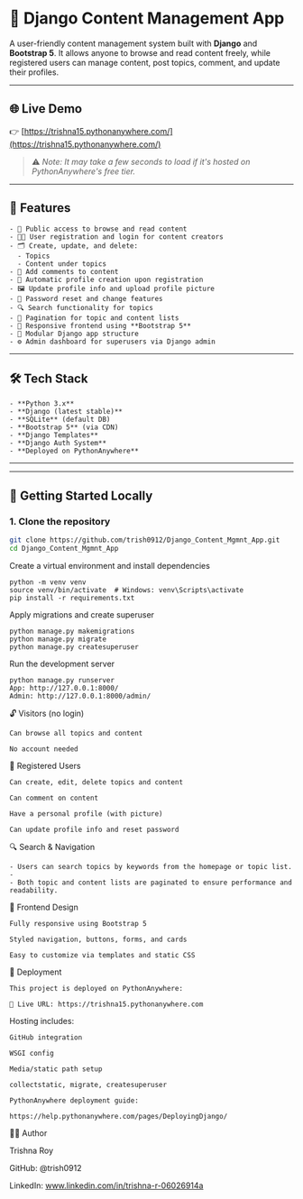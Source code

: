 # 📝 Django Content Management App

A user-friendly content management system built with **Django** and **Bootstrap 5**. It allows anyone to browse and read content freely, while registered users can manage content, post topics, comment, and update their profiles.

---

## 🌐 Live Demo

👉 [https://trishna15.pythonanywhere.com/](https://trishna15.pythonanywhere.com/)

> ⚠️ *Note: It may take a few seconds to load if it's hosted on PythonAnywhere's free tier.*

---

## 📌 Features

    - 📖 Public access to browse and read content
    - 🧑‍💻 User registration and login for content creators
    - 🗂 Create, update, and delete:
      - Topics
      - Content under topics
    - 💬 Add comments to content
    - 👤 Automatic profile creation upon registration
    - 🖼 Update profile info and upload profile picture
    - 🔐 Password reset and change features
    - 🔍 Search functionality for topics
    - 📄 Pagination for topic and content lists
    - 🎨 Responsive frontend using **Bootstrap 5**
    - 🧩 Modular Django app structure
    - ⚙️ Admin dashboard for superusers via Django admin

---

## 🛠 Tech Stack

    - **Python 3.x**
    - **Django (latest stable)**
    - **SQLite** (default DB)
    - **Bootstrap 5** (via CDN)
    - **Django Templates**
    - **Django Auth System**
    - **Deployed on PythonAnywhere**

---


---

## 🚀 Getting Started Locally

### 1. Clone the repository

```bash
git clone https://github.com/trish0912/Django_Content_Mgmnt_App.git
cd Django_Content_Mgmnt_App
```
Create a virtual environment and install dependencies
```
python -m venv venv
source venv/bin/activate  # Windows: venv\Scripts\activate
pip install -r requirements.txt
```
Apply migrations and create superuser
```
python manage.py makemigrations
python manage.py migrate
python manage.py createsuperuser

```
Run the development server
```
python manage.py runserver
App: http://127.0.0.1:8000/
Admin: http://127.0.0.1:8000/admin/
```
🔓 Visitors (no login)

    Can browse all topics and content
    
    No account needed

🔐 Registered Users

    Can create, edit, delete topics and content
    
    Can comment on content
    
    Have a personal profile (with picture)
    
    Can update profile info and reset password

🔍 Search & Navigation

    - Users can search topics by keywords from the homepage or topic list.
    - 
    - Both topic and content lists are paginated to ensure performance and readability.

🎨 Frontend Design

    Fully responsive using Bootstrap 5
    
    Styled navigation, buttons, forms, and cards
    
    Easy to customize via templates and static CSS

🚀 Deployment

    This project is deployed on PythonAnywhere:
    
    🔗 Live URL: https://trishna15.pythonanywhere.com

Hosting includes:

    GitHub integration
    
    WSGI config
    
    Media/static path setup
    
    collectstatic, migrate, createsuperuser
    
    PythonAnywhere deployment guide:
    
    https://help.pythonanywhere.com/pages/DeployingDjango/


🙋‍♀️ Author

Trishna Roy

GitHub: @trish0912

LinkedIn: www.linkedin.com/in/trishna-r-06026914a

